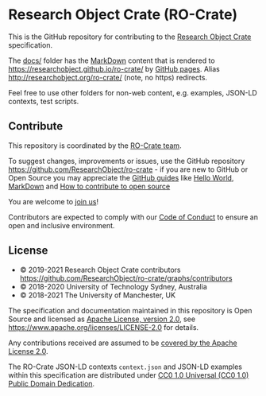 # Research Object Crate (RO-Crate)

This is the GitHub repository for contributing to the [Research Object Crate](https://researchobject.github.io/ro-crate/) specification.

The [docs/](docs/) folder has the [MarkDown](https://guides.github.com/features/mastering-markdown) content that is rendered to <https://researchobject.github.io/ro-crate/> by [GitHub pages](https://pages.github.com/). Alias <http://researchobject.org/ro-crate/> (note, no https) redirects.

Feel free to use other folders for non-web content, e.g. examples, JSON-LD contexts, test scripts.

## Contribute

This repository is coordinated by the [RO-Crate team](https://researchobject.github.io/ro-crate/#contribute).

To suggest changes, improvements or issues, use the GitHub repository
<https://github.com/ResearchObject/ro-crate> - if you are new to GitHub or Open
Source you may appreciate the [GitHub guides](https://guides.github.com/) like
[Hello World](https://guides.github.com/activities/hello-world/),
[MarkDown](https://guides.github.com/features/mastering-markdown/) and [How to
contribute to open source](https://opensource.guide/how-to-contribute/)

You are welcome to [join us](https://github.com/ResearchObject/ro-crate/issues/1)! 

Contributors are expected to comply with our [Code of Conduct](CODE_OF_CONDUCT.md)
to ensure an open and inclusive environment.

## License

* © 2019-2021 Research Object Crate contributors <https://github.com/ResearchObject/ro-crate/graphs/contributors>
* © 2018-2020 University of Technology Sydney, Australia
* © 2018-2021 The University of Manchester, UK

The specification and documentation maintained in this repository is Open Source and licensed as [Apache License, version 2.0](LICENSE), see <https://www.apache.org/licenses/LICENSE-2.0> for details.

Any contributions received are assumed to be [covered by the Apache License 2.0](https://www.apache.org/licenses/LICENSE-2.0#contributions).

The RO-Crate JSON-LD contexts `context.json` and JSON-LD examples within this specification are distributed under [CC0 1.0 Universal (CC0 1.0) Public Domain Dedication](https://creativecommons.org/publicdomain/zero/1.0/). 
